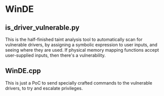 # WinDE

## is_driver_vulnerable.py
This is the half-finished taint analysis tool to automatically scan for vulnerable drivers, by assigning a symbolic expression to user inputs, and seeing where they are used. If physical memory mapping functions accept user-supplied inputs, then there's a vulnerability.

## WinDE.cpp 
This is just a PoC to send specially crafted commands to the vulnerable drivers, to try and escalate privileges.
